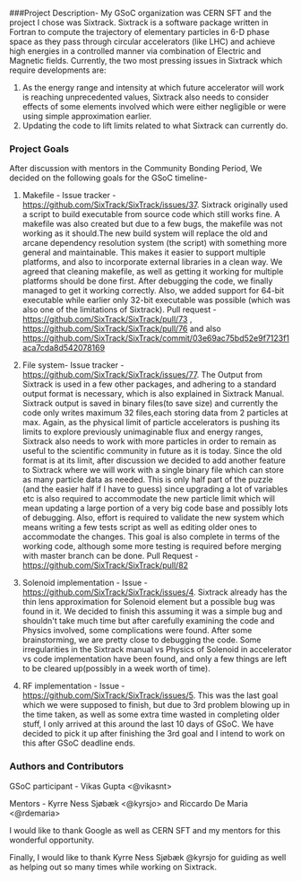 ###Project Description-
My GSoC organization was CERN SFT and the project I chose was Sixtrack.
Sixtrack is a software package written in Fortran to compute the trajectory of elementary particles in 6-D phase space as they pass through circular accelerators (like LHC) and achieve high energies in a controlled manner via combination of Electric and Magnetic fields. Currently, the two most pressing issues in Sixtrack which require developments are:
 1) As the energy range and intensity at which future accelerator will work is reaching unprecedented values, Sixtrack also needs to consider effects of some elements involved which were either negligible or were using simple approximation earlier.
 2) Updating the code to lift limits related to what Sixtrack can currently do.

### Project Goals
After discussion with mentors in the Community Bonding Period, We decided on the following goals for the GSoC timeline-

1. Makefile - Issue tracker - https://github.com/SixTrack/SixTrack/issues/37. Sixtrack originally used a script to build executable from source code which still works fine. A makefile was also created but due to a few bugs, the makefile was not working as it should.The new build system will replace the old and arcane dependency resolution system (the script) with something more general and maintainable. This makes it easier to support multiple platforms, and also to incorporate external libraries in a clean way. We agreed that cleaning makefile, as well as getting it working for multiple platforms should be done first. After debugging the code, we finally managed to get it working correctly. Also, we added support for 64-bit executable while earlier only 32-bit executable was possible (which was also one of the limitations of Sixtrack).
Pull request - https://github.com/SixTrack/SixTrack/pull/73 , https://github.com/SixTrack/SixTrack/pull/76 and also https://github.com/SixTrack/SixTrack/commit/03e69ac75bd52e9f7123f1aca7cda8d542078169

2. File system- Issue tracker - https://github.com/SixTrack/SixTrack/issues/77. The Output from Sixtrack is used in a few other packages, and adhering to a standard output format is necessary, which is also explained in Sixtrack Manual. Sixtrack output is saved in binary files(to save size) and currently the code only writes maximum 32 files,each storing data from 2 particles at max. Again, as the physical limit of particle accelerators is pushing its limits to explore previously unimaginable flux and energy ranges, Sixtrack also needs to work with more particles in order to remain as useful to the scientific community in future as it is today. Since the old format is at its limit, after discussion we decided to add another feature to Sixtrack where we will work with a single binary file which can store as many particle data as needed. This is only half part of the puzzle (and the easier half if I have to guess) since upgrading a lot of variables etc is also required to accommodate the new particle limit which will mean updating a large portion of a very big code base and possibly lots of debugging.
Also, effort is required to validate the new system which means writing a few tests script as well as editing older ones to accommodate the changes. This goal is also complete in terms of the working code, although some more testing is required before merging with master branch can be done.
Pull Request - https://github.com/SixTrack/SixTrack/pull/82

3. Solenoid implementation - Issue - https://github.com/SixTrack/SixTrack/issues/4. Sixtrack already has the thin lens approximation for Solenoid element but a possible bug was found in it. We decided to finish this assuming it was a simple bug and shouldn't take much time but after carefully examining the code and Physics involved, some complications were found. After some brainstorming, we are pretty close to debugging the code. Some irregularities in the Sixtrack manual vs Physics of Solenoid in accelerator vs code implementation have been found, and only a few things are left to be cleared up(possibly in a week worth of time). 

4. RF implementation - Issue - https://github.com/SixTrack/SixTrack/issues/5. This was the last goal which we were supposed to finish, but due to 3rd problem blowing up in the time taken, as well as some extra time wasted in completing older stuff, I only arrived at this around the last 10 days of GSoC. We have decided to pick it up after finishing the 3rd goal and I intend to work on this after GSoC deadline ends.


### Authors and Contributors
GSoC participant - Vikas Gupta <@vikasnt> 

Mentors - Kyrre Ness Sjøbæk <@kyrsjo> and Riccardo De Maria <@rdemaria>

I would like to thank Google as well as CERN SFT and my mentors for this wonderful opportunity.

Finally, I would like to thank Kyrre Ness Sjøbæk @kyrsjo for guiding as well as helping out so many times while working on Sixtrack.

